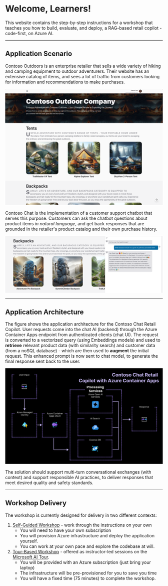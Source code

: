 # Welcome, Learners!

This website contains the step-by-step instructions for a workshop that teaches you how to build, evaluate, and deploy, a RAG-based retail copilot - code-first, on Azure AI.

---

## Application Scenario

Contoso Outdoors is an enterprise retailer that sells a wide variety of hiking and camping equipment to outdoor adventurers. Their website has an extensive catalog of items, and sees a lot of traffic from customers looking for information and recommendations to make purchases.

![Contoso Chat UI](./img/chat-ui.png)

Contoso Chat is the implementation of a customer support chatbot that serves this purpose. Customers can ask the chatbot questions about product items _in natural language_, and get back responses that are grounded in the retailer's product catalog and their own purchase history.

![Contoso Chat AI](./img/chat-ai.png)

---
 
## Application Architecture

The figure shows the application architecture for the Contoso Chat Retail Copilot. User requests come into the chat AI (backend) through the Azure Container Apps endpoint from authenticated clients (chat UI). The request is converted to a vectorized query (using Embeddings models) and used to **retrieve** relevant product data (with similarity search) and customer data (from a noSQL database) - which are then used to **augment** the initial request. This enhanced prompt is now sent to chat model, to generate the final response sent back to the user.

![ACA Architecture](./img/aca-architecture.png)

The solution should support multi-turn conversational exchanges (with context) and support responsible AI practices, to deliver responses that meet desired quality and safety standards.

---

## Workshop Delivery 

The workshop is currently designed for delivery in two different contexts:

1. [Self-Guided Workshop](./self-paced.md) - work through the instructions on your own
    - You will need to have your own subscription
    - You will provision Azure infrastructure and deploy the application yourself. 
    - You can work at your own pace and explore the codebase at will.
2. [Tour-Based Workshop](tour-based.md) - offered as instructor-led sessions on the [Microsoft AI Tour](https://aka.ms/aitour). 
    - You will be provided with an Azure subscription (just bring your laptop)
    - The infrastructure will be pre-provisioned for you to save you time
    - You will have a fixed time (75 minutes) to complete the workshop.
